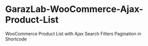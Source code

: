 # GarazLab-WooCommerce-Ajax-Product-List
WooCommerce Product List with Ajax Search Filters Pagination in Shortcode
